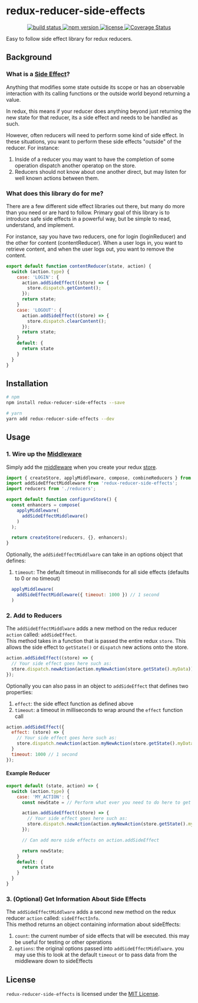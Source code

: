 # redux-reducer-side-effects
<p align="center">
  <a href="https://circleci.com/gh/danrigsby/redux-reducer-side-effects">
    <img src="https://circleci.com/gh/danrigsby/redux-reducer-side-effects.svg?style=svg" alt="build status" />
  </a>
  <a href="https://npmjs.org/package/redux-reducer-side-effects">
    <img src="https://img.shields.io/npm/v/redux-reducer-side-effects.svg" alt="npm version" />
  </a>
  <a href="https://github.com/danrigsby/redux-reducer-side-effects/blob/master/LICENSE">
    <img src="https://img.shields.io/npm/l/redux-reducer-side-effects.svg" alt="license" />
  </a>
  <a href='https://coveralls.io/github/danrigsby/redux-reducer-side-effects?branch=master'>
    <img src='https://coveralls.io/repos/github/danrigsby/redux-reducer-side-effects/badge.svg?branch=master' alt='Coverage Status' />
  </a>
</p>

Easy to follow side effect library for redux reducers.

## Background
### What is a [Side Effect](https://en.wikipedia.org/wiki/Side_effect_(computer_science))?
Anything that modifies some state outside its scope or has an observable interaction with its calling functions or the outside world beyond returning a value.

In redux, this means if your reducer does anything beyond just returning the new state for that reducer, its a side effect and needs to be handled as such.

However, often reducers will need to perform some kind of side effect. In these situations, you want to perform these
side effects "outside" of the reducer. For instance:
1. Inside of a reducer you may want to have the completion of some operation dispatch another operatop on the store.
2. Reducers should not know about one another direct, but may listen for well known actions between them. 

### What does this library do for me?
There are a few different side effect libraries out there, but many do more than you need or are hard to follow. Primary goal of this library is to introduce safe side effects in a powerful way, but be simple to read, understand, and implement.

For instance, say you have two reducers, one for login (loginReducer) and the other for content (contentReducer).  When a user logs in, you want to retrieve content, and when the user logs out, you want to remove the content.

```javascript
export default function contentReducer(state, action) {
  switch (action.type) {
    case: 'LOGIN': {
      action.addSideEffect((store) => {
        store.dispatch.getContent();
      });
      return state;
    }
    case: 'LOGOUT': {
      action.addSideEffect((store) => {
        store.dispatch.clearContent();
      });
      return state;
    }
    default: {
      return state
    }
  }
}
```
## Installation
``` sh
# npm
npm install redux-reducer-side-effects --save

# yarn
yarn add redux-reducer-side-effects --dev
```

## Usage
### 1. Wire up the [Middleware](http://redux.js.org/docs/advanced/Middleware.html)
Simply add the [middleware](http://redux.js.org/docs/advanced/Middleware.html) when you create your redux [store](http://redux.js.org/docs/basics/Store.html).

``` javascript
import { createStore, applyMiddleware, compose, combineReducers } from 'redux';
import addSideEffectMiddleware from 'redux-reducer-side-effects';
import reducers from './reducers';

export default function configureStore() {
  const enhancers = compose(
    applyMiddleware(
      addSideEffectMiddleware()
    )
  );

  return createStore(reducers, {}, enhancers);
}
```

Optionally, the `addSideEffectMiddlware` can take in an options object that defines:
1. `timeout`: The default timeout in milliseconds for all side effects (defaults to 0 or no timeout)

``` javascript
  applyMiddleware(
    addSideEffectMiddleware({ timeout: 1000 }) // 1 second
  )
```
### 2. Add to Reducers
The `addSideEffectMiddlware` adds a new method on the redux reducer `action` called: `addSideEffect`.  
This method takes in a function that is passed the entire redux `store`.  This allows the side effect to `getState()` or `dispatch` new actions onto the store.

``` javascript
action.addSideEffect((store) => {
  // Your side effect goes here such as:
  store.dispatch.newAction(action.myNewAction(store.getState().myData));
});
```

Optionally you can also pass in an object to `addSideEffect` that defines two properties:
1. `effect`: the side effect function as defined above
2. `timeout`: a timeout in milliseconds to wrap around the `effect` function call

``` javascript
action.addSideEffect({
  effect: (store) => {
    // Your side effect goes here such as:
    store.dispatch.newAction(action.myNewAction(store.getState().myData));
  }
  timeout: 1000 // 1 second
});
```

#### Example Reducer
``` javascript
export default (state, action) => {
  switch (action.type) {
    case: 'MY_ACTION': {
      const newState = // Perform what ever you need to do here to get your new state

      action.addSideEffect((store) => {
        // Your side effect goes here such as:
        store.dispatch.newAction(action.myNewAction(store.getState().myData));
      });

      // Can add more side effects on action.addSideEffect

      return newState;
    }
    default: {
      return state
    }
  }
}
```

### 3. (Optional) Get Information About Side Effects
The `addSideEffectMiddlware` adds a second new method on the redux reducer `action` called: `sideEffectInfo`.  
This method returns an object containing information about sideEffects:
1. `count`: the current number of side effects that will be executed.  this may be useful for testing or other operations
2. `options`: the original options passed into `addSideEffectMiddlware`. you may use this to look at the default `timeout` or to pass data from the middleware down to sideEffects

## License
`redux-reducer-side-effects` is licensed under the [MIT License](LICENSE).

